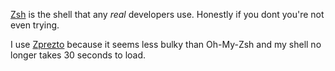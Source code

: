 [Zsh](http://www.zsh.org) is the shell that any _real_ developers use. Honestly if you dont you're not even trying.

I use [Zprezto](https://github.com/sorin-ionescu/prezto) because it seems less bulky than Oh-My-Zsh and my shell no longer takes 30 seconds to load.
